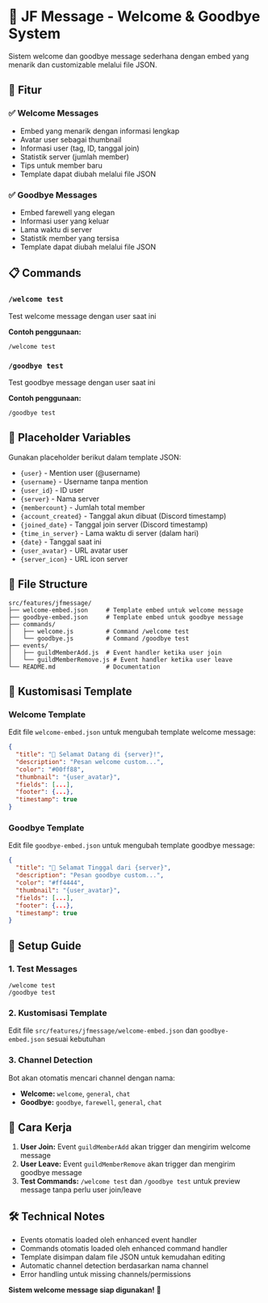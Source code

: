 # 🎉 JF Message - Welcome & Goodbye System

Sistem welcome dan goodbye message sederhana dengan embed yang menarik dan customizable melalui file JSON.

## 🚀 Fitur

### ✅ **Welcome Messages**
- Embed yang menarik dengan informasi lengkap
- Avatar user sebagai thumbnail
- Informasi user (tag, ID, tanggal join)
- Statistik server (jumlah member)
- Tips untuk member baru
- Template dapat diubah melalui file JSON

### ✅ **Goodbye Messages**
- Embed farewell yang elegan
- Informasi user yang keluar
- Lama waktu di server
- Statistik member yang tersisa
- Template dapat diubah melalui file JSON

## 📋 Commands

### `/welcome test`
Test welcome message dengan user saat ini

**Contoh penggunaan:**
```
/welcome test
```

### `/goodbye test`
Test goodbye message dengan user saat ini

**Contoh penggunaan:**
```
/goodbye test
```

## 🎨 Placeholder Variables

Gunakan placeholder berikut dalam template JSON:

- `{user}` - Mention user (@username)
- `{username}` - Username tanpa mention
- `{user_id}` - ID user
- `{server}` - Nama server
- `{membercount}` - Jumlah total member
- `{account_created}` - Tanggal akun dibuat (Discord timestamp)
- `{joined_date}` - Tanggal join server (Discord timestamp)
- `{time_in_server}` - Lama waktu di server (dalam hari)
- `{date}` - Tanggal saat ini
- `{user_avatar}` - URL avatar user
- `{server_icon}` - URL icon server

## 📁 File Structure

```
src/features/jfmessage/
├── welcome-embed.json     # Template embed untuk welcome message
├── goodbye-embed.json     # Template embed untuk goodbye message
├── commands/
│   ├── welcome.js         # Command /welcome test
│   └── goodbye.js         # Command /goodbye test
├── events/
│   ├── guildMemberAdd.js  # Event handler ketika user join
│   └── guildMemberRemove.js # Event handler ketika user leave
└── README.md              # Documentation
```

## 🎨 Kustomisasi Template

### Welcome Template
Edit file `welcome-embed.json` untuk mengubah template welcome message:
```json
{
  "title": "🎉 Selamat Datang di {server}!",
  "description": "Pesan welcome custom...",
  "color": "#00ff88",
  "thumbnail": "{user_avatar}",
  "fields": [...],
  "footer": {...},
  "timestamp": true
}
```

### Goodbye Template
Edit file `goodbye-embed.json` untuk mengubah template goodbye message:
```json
{
  "title": "👋 Selamat Tinggal dari {server}",
  "description": "Pesan goodbye custom...",
  "color": "#ff4444",
  "thumbnail": "{user_avatar}",
  "fields": [...],
  "footer": {...},
  "timestamp": true
}
```

## 🔧 Setup Guide

### 1. Test Messages
```
/welcome test
/goodbye test
```

### 2. Kustomisasi Template
Edit file `src/features/jfmessage/welcome-embed.json` dan `goodbye-embed.json` sesuai kebutuhan

### 3. Channel Detection
Bot akan otomatis mencari channel dengan nama:
- **Welcome:** `welcome`, `general`, `chat`
- **Goodbye:** `goodbye`, `farewell`, `general`, `chat`

## 🎊 Cara Kerja

1. **User Join:** Event `guildMemberAdd` akan trigger dan mengirim welcome message
2. **User Leave:** Event `guildMemberRemove` akan trigger dan mengirim goodbye message
3. **Test Commands:** `/welcome test` dan `/goodbye test` untuk preview message tanpa perlu user join/leave

## 🛠️ Technical Notes

- Events otomatis loaded oleh enhanced event handler
- Commands otomatis loaded oleh enhanced command handler
- Template disimpan dalam file JSON untuk kemudahan editing
- Automatic channel detection berdasarkan nama channel
- Error handling untuk missing channels/permissions

**Sistem welcome message siap digunakan!** 🚀